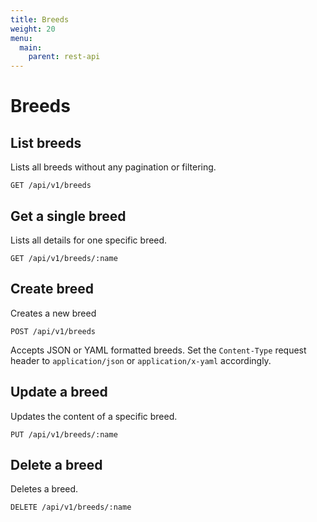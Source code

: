 ```yaml
---
title: Breeds
weight: 20
menu:
  main:
    parent: rest-api
---
```


# Breeds

## List breeds

Lists all breeds without any pagination or filtering.

    GET /api/v1/breeds

## Get a single breed

Lists all details for one specific breed.

    GET /api/v1/breeds/:name

## Create breed

Creates a new breed

    POST /api/v1/breeds

Accepts JSON or YAML formatted breeds. Set the `Content-Type` request header to `application/json` or `application/x-yaml` accordingly.    

## Update a breed

Updates the content of a specific breed.

    PUT /api/v1/breeds/:name

## Delete a breed

Deletes a breed.        

    DELETE /api/v1/breeds/:name